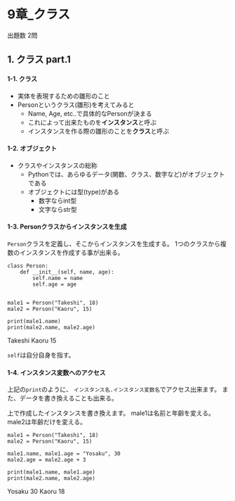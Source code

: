 # 9章_クラス
出題数 2問

## 1. クラス part.1
#### 1-1. クラス
- 実体を表現するための雛形のこと
- Personというクラス(雛形)を考えてみると
  - Name, Age, etc..で具体的なPersonが決まる
  - これによって出来たものを**インスタンス**と呼ぶ
  - インスタンスを作る際の雛形のことを**クラス**と呼ぶ

#### 1-2. オブジェクト
- クラスやインスタンスの総称
  - Pythonでは、あらゆるデータ(関数、クラス、数字など)がオブジェクトである
  - オブジェクトには型(type)がある
    - 数字ならint型
    - 文字ならstr型

#### 1-3. Personクラスからインスタンスを生成
`Person`クラスを定義し、そこからインスタンスを生成する。
1つのクラスから複数のインスタンスを作成する事が出来る。

```python: class
class Person:
    def __init__(self, name, age):
        self.name = name
        self.age = age


male1 = Person("Takeshi", 18)
male2 = Person("Kaoru", 15)

print(male1.name)
print(male2.name, male2.age)
```
Takeshi
Kaoru 15

`self`は自分自身を指す。

#### 1-4. インスタンス変数へのアクセス
上記の`print`のように、
`インスタンス名.インスタンス変数名`でアクセス出来ます。
また、データを書き換えることも出来る。

上で作成したインスタンスを書き換えます。
male1は名前と年齢を変える。
male2は年齢だけを変える。

```python: class
male1 = Person("Takeshi", 18)
male2 = Person("Kaoru", 15)

male1.name, male1.age = "Yosaku", 30
male2.age = male2.age + 3

print(male1.name, male1.age)
print(male2.name, male2.age)
```
Yosaku 30
Kaoru 18
